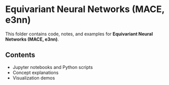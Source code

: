 # Equivariant Neural Networks (MACE, e3nn)

This folder contains code, notes, and examples for **Equivariant Neural Networks (MACE, e3nn)**.

## Contents
- Jupyter notebooks and Python scripts
- Concept explanations
- Visualization demos
